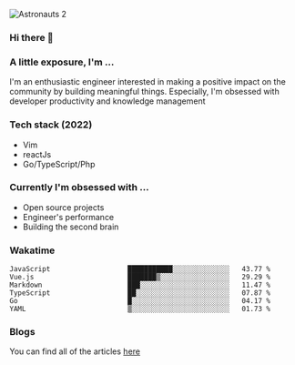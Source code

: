 ![Astronauts 2](https://user-images.githubusercontent.com/92326584/202029508-1366f7a9-5194-4122-a4f0-02c45f9206b7.jpeg)

### Hi there 👋
### A little exposure, I'm ...
I'm an enthusiastic engineer interested in making a positive impact on the community by building meaningful things. 
Especially, I'm obsessed with developer productivity and knowledge management

### Tech stack (2022)
- Vim
- reactJs
- Go/TypeScript/Php

### Currently I'm obsessed with ... 
- Open source projects
- Engineer's performance
- Building the second brain 

<!-- ### Github Stats -->
<!-- [![Anurag's GitHub stats](https://github-readme-stats.vercel.app/api?username=bitethecode&count_private=true&showing_icons=true)](https://github.com/anuraghazra/github-readme-stats) -->

### Wakatime
<!--START_SECTION:waka-->

```text
JavaScript                   ███████████░░░░░░░░░░░░░░   43.77 %
Vue.js                       ███████▒░░░░░░░░░░░░░░░░░   29.29 %
Markdown                     ███░░░░░░░░░░░░░░░░░░░░░░   11.47 %
TypeScript                   ██░░░░░░░░░░░░░░░░░░░░░░░   07.87 %
Go                           █░░░░░░░░░░░░░░░░░░░░░░░░   04.17 %
YAML                         ▒░░░░░░░░░░░░░░░░░░░░░░░░   01.73 %
```

<!--END_SECTION:waka-->

### Blogs
You can find all of the articles [here](https://bitethecode.netlify.app)
